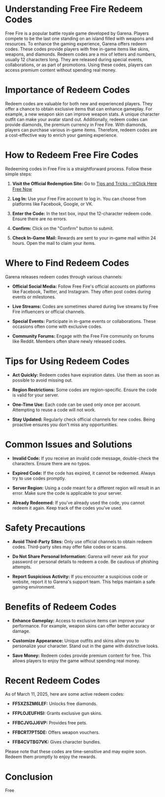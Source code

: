 # Understanding Free Fire Redeem Codes

Free Fire is a popular battle royale game developed by Garena. Players compete to be the last one standing on an island filled with weapons and resources. To enhance the gaming experience, Garena offers redeem codes. These codes provide players with free in-game items like skins, weapons, and diamonds. Redeem codes are a mix of letters and numbers, usually 12 characters long. They are released during special events, collaborations, or as part of promotions. Using these codes, players can access premium content without spending real money.

# Importance of Redeem Codes

Redeem codes are valuable for both new and experienced players. They offer a chance to obtain exclusive items that can enhance gameplay. For example, a new weapon skin can improve weapon stats. A unique character outfit can make your avatar stand out. Additionally, redeem codes can provide diamonds, the premium currency in Free Fire. With diamonds, players can purchase various in-game items. Therefore, redeem codes are a cost-effective way to enrich your gaming experience.

# How to Redeem Free Fire Codes

Redeeming codes in Free Fire is a straightforward process. Follow these simple steps:

1. **Visit the Official Redemption Site:** Go to [Tips and Tricks ✅🌐Click Here Free Now](https://lumon.slotkinov.com/free-fire/)

2. **Log In:** Use your Free Fire account to log in. You can choose from platforms like Facebook, Google, or VK.

3. **Enter the Code:** In the text box, input the 12-character redeem code. Ensure there are no errors.

4. **Confirm:** Click on the "Confirm" button to submit.

5. **Check In-Game Mail:** Rewards are sent to your in-game mail within 24 hours. Open the mail to claim your items.

# Where to Find Redeem Codes

Garena releases redeem codes through various channels:

- **Official Social Media:** Follow Free Fire's official accounts on platforms like Facebook, Twitter, and Instagram. They often post codes during events or milestones.

- **Live Streams:** Codes are sometimes shared during live streams by Free Fire influencers or official channels.

- **Special Events:** Participate in in-game events or collaborations. These occasions often come with exclusive codes.

- **Community Forums:** Engage with the Free Fire community on forums like Reddit. Members often share newly released codes.

# Tips for Using Redeem Codes

- **Act Quickly:** Redeem codes have expiration dates. Use them as soon as possible to avoid missing out.

- **Region Restrictions:** Some codes are region-specific. Ensure the code is valid for your server.

- **One-Time Use:** Each code can be used only once per account. Attempting to reuse a code will not work.

- **Stay Updated:** Regularly check official channels for new codes. Being proactive ensures you don't miss any opportunities.

# Common Issues and Solutions

- **Invalid Code:** If you receive an invalid code message, double-check the characters. Ensure there are no typos.

- **Expired Code:** If the code has expired, it cannot be redeemed. Always try to use codes promptly.

- **Server Region:** Using a code meant for a different region will result in an error. Make sure the code is applicable to your server.

- **Already Redeemed:** If you've already used the code, you cannot redeem it again. Keep track of the codes you've used.

# Safety Precautions

- **Avoid Third-Party Sites:** Only use official channels to obtain redeem codes. Third-party sites may offer fake codes or scams.

- **Do Not Share Personal Information:** Garena will never ask for your password or personal details to redeem a code. Be cautious of phishing attempts.

- **Report Suspicious Activity:** If you encounter a suspicious code or website, report it to Garena's support team. This helps maintain a safe gaming environment.

# Benefits of Redeem Codes

- **Enhance Gameplay:** Access to exclusive items can improve your performance. For example, weapon skins can offer better accuracy or damage.

- **Customize Appearance:** Unique outfits and skins allow you to personalize your character. Stand out in the game with distinctive looks.

- **Save Money:** Redeem codes provide premium content for free. This allows players to enjoy the game without spending real money.

# Recent Redeem Codes

As of March 11, 2025, here are some active redeem codes:

- **FF5XZSZM6LEF:** Unlocks free diamonds.

- **FFPLOJEUFHSI:** Grants exclusive gun skins.

- **FFBCJVGJJ6VP:** Provides free pets.

- **FFBCRT7PT5DE:** Offers weapon vouchers.

- **FFB4CVTBG7VK:** Gives character bundles.

Please note that these codes are time-sensitive and may expire soon. Redeem them promptly to enjoy the rewards.

# Conclusion

Free 
